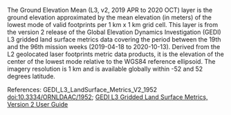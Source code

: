 The Ground Elevation Mean (L3, v2, 2019 APR to 2020 OCT) layer is the ground elevation approximated by the mean elevation (in meters) of the lowest mode of valid footprints per 1 km x 1 km grid cell. This layer is from the version 2 release of the Global Elevation Dynamics Investigation (GEDI) L3 gridded land surface metrics data covering the period between the 19th and the 96th mission weeks (2019-04-18 to 2020-10-13). Derived from the L2 geolocated laser footprints metric data products, it is the elevation of the center of the lowest mode relative to the WGS84 reference ellipsoid. The imagery resolution is 1 km and is available globally within -52 and 52 degrees latitude.

References: GEDI_L3_LandSurface_Metrics_V2_1952 [doi:10.3334/ORNLDAAC/1952](https://doi.org/10.3334/ORNLDAAC/1952); [GEDI L3 Gridded Land Surface Metrics, Version 2 User Guide](https://daac.ornl.gov/GEDI/guides/GEDI_L3_LandSurface_Metrics_V2.html)